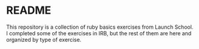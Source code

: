 # README #
This repository is a collection of ruby basics exercises from Launch School. I completed some of the exercises in IRB, but the rest of them are here and organized by type of exercise. 
